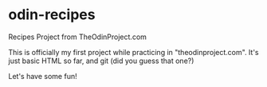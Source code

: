 # odin-recipes
Recipes Project from TheOdinProject.com

This is officially my first project while practicing in "theodinproject.com".
It's just basic HTML so far, and git (did you guess that one?)

Let's have some fun!
